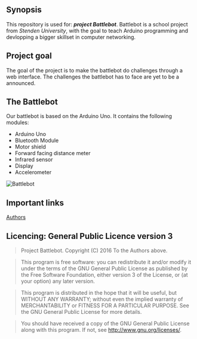 ## Synopsis
This repository is used for: **_project Battlebot_**. Battlebot is a school project from _Stenden University_, with the goal to teach Arduino programming and devlopping a bigger skillset in computer networking.

## Project goal
The goal of the project is to make the battlebot do challenges through a web interface. The challenges the battlebot has to face are yet to
be a announced.

## The Battlebot
Our battlebot is based on the Arduino Uno. It contains the following modules:
- Arduino Uno
- Bluetooth Module
- Motor shield
- Forward facing distance meter
- Infrared sensor
- Display
- Accelerometer

![Battlebot](http://i.imgur.com/6JoS4ZX.jpg)

## Important links
[Authors](https://github.com/stenden-inf1a/project/blob/master/Documentation/Contact.md)

## Licencing: General Public Licence version 3
> Project Battlebot.
> Copyright (C) 2016 To the Authors above.

> This program is free software: you can redistribute it and/or modify
> it under the terms of the GNU General Public License as published by
> the Free Software Foundation, either version 3 of the License, or
> (at your option) any later version.

> This program is distributed in the hope that it will be useful,
> but WITHOUT ANY WARRANTY; without even the implied warranty of
> MERCHANTABILITY or FITNESS FOR A PARTICULAR PURPOSE.  See the
> GNU General Public License for more details.

> You should have received a copy of the GNU General Public License
> along with this program.  If not, see <http://www.gnu.org/licenses/>.
